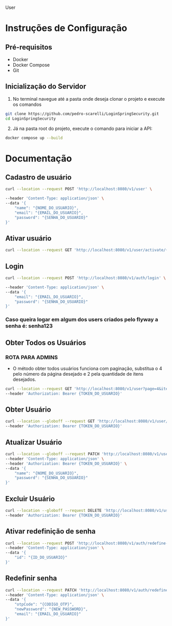 User

# Instruções de Configuração

## Pré-requisitos

- Docker
- Docker Compose
- Git

## Inicialização do Servidor

1. No terminal navegue até a pasta onde deseja clonar o projeto e execute os comandos

```bash
git clone https://github.com/pedro-scarelli/LoginSpringSecurity.git
cd LoginSpringSecurity
```

2. Já na pasta root do projeto, execute o comando para iniciar a API:

```bash
docker compose up --build
```

# Documentação

## Cadastro de usuário

```bash
curl --location --request POST 'http://localhost:8080/v1/user' \

--header 'Content-Type: application/json' \
--data '{
    "name": "{NOME_DO_USUARIO}",
    "email": "{EMAIL_DO_USUARIO}",
    "password": "{SENHA_DO_USUARIO}"
}'
```

## Ativar usuário

```bash
curl --location --request GET 'http://localhost:8080/v1/user/activate/{ID_DO_USUARIO}'
```

## Login

```bash
curl --location --request POST 'http://localhost:8080/v1/auth/login' \

--header 'Content-Type: application/json' \
--data '{
    "email": "{EMAIL_DO_USUARIO}",
    "password": "{SENHA_DO_USUARIO}"
}'
```

### Caso queira logar em algum dos users criados pelo flyway a senha é: senha123

## Obter Todos os Usuários

### ROTA PARA ADMINS

- O método obter todos usuários funciona com paginação, substitua o 4 pelo número da página desejado e 2 pela quantidade de itens desejados.

```bash
curl --location --request GET 'http://localhost:8080/v1/user?page=4&items=2' \
--header 'Authorization: Bearer {TOKEN_DO_USUARIO}'
```

## Obter Usuário

```bash
curl --location --globoff --request GET 'http://localhost:8080/v1/user/{ID_DO_USUARIO}' \
--header 'Authorization: Bearer {TOKEN_DO_USUARIO}'
```

## Atualizar Usuário

```bash
curl --location --globoff --request PATCH 'http://localhost:8080/v1/user/{ID_DO_USUARIO}' \
--header 'Content-Type: application/json' \
--header 'Authorization: Bearer {TOKEN_DO_USUARIO}' \
--data '{
    "name": "{NOME_DO_USUARIO}",
    "password": "{SENHA_DO_USUARIO}"
}'
```

## Excluir Usuário

```bash
curl --location --globoff --request DELETE 'http://localhost:8080/v1/user/{ID_DO_USUARIO}' \
--header 'Authorization: Bearer {TOKEN_DO_USUARIO}'
```

## Ativar redefinição de senha

```bash
curl --location --request POST 'http://localhost:8080/v1/auth/redefine-password/activate' \
--header 'Content-Type: application/json' \
--data '{
    "id": "{ID_DO_USUARIO}"
}'
```

## Redefinir senha

```bash
curl --location --request PATCH 'http://localhost:8080/v1/auth/redefine-password' \
--header 'Content-Type: application/json' \
--data '{
    "otpCode": "{CODIGO_OTP}",
    "newPassword": "{NEW_PASSWORD}",
    "email": "{EMAIL_DO_USUARIO}"
}'
```
